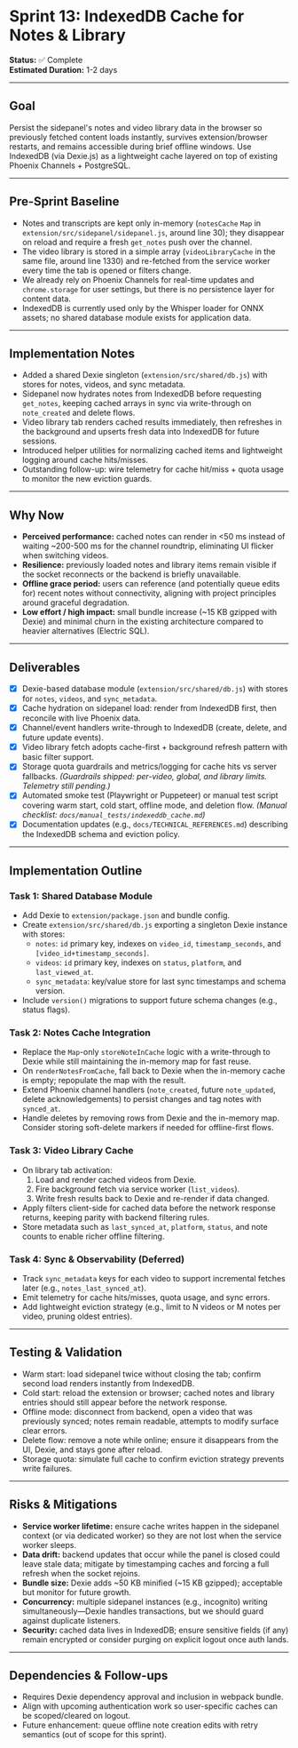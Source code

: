 # Sprint 13: IndexedDB Cache for Notes & Library

**Status:** ✅ Complete  
**Estimated Duration:** 1-2 days

---

## Goal

Persist the sidepanel's notes and video library data in the browser so previously fetched content loads instantly, survives extension/browser restarts, and remains accessible during brief offline windows. Use IndexedDB (via Dexie.js) as a lightweight cache layered on top of existing Phoenix Channels + PostgreSQL.

---

## Pre-Sprint Baseline

- Notes and transcripts are kept only in-memory (`notesCache` `Map` in `extension/src/sidepanel/sidepanel.js`, around line 30); they disappear on reload and require a fresh `get_notes` push over the channel.
- The video library is stored in a simple array (`videoLibraryCache` in the same file, around line 1330) and re-fetched from the service worker every time the tab is opened or filters change.
- We already rely on Phoenix Channels for real-time updates and `chrome.storage` for user settings, but there is no persistence layer for content data.
- IndexedDB is currently used only by the Whisper loader for ONNX assets; no shared database module exists for application data.

---

## Implementation Notes

- Added a shared Dexie singleton (`extension/src/shared/db.js`) with stores for notes, videos, and sync metadata.
- Sidepanel now hydrates notes from IndexedDB before requesting `get_notes`, keeping cached arrays in sync via write-through on `note_created` and delete flows.
- Video library tab renders cached results immediately, then refreshes in the background and upserts fresh data into IndexedDB for future sessions.
- Introduced helper utilities for normalizing cached items and lightweight logging around cache hits/misses.
- Outstanding follow-up: wire telemetry for cache hit/miss + quota usage to monitor the new eviction guards.

---

## Why Now

- **Perceived performance:** cached notes can render in <50 ms instead of waiting ~200-500 ms for the channel roundtrip, eliminating UI flicker when switching videos.
- **Resilience:** previously loaded notes and library items remain visible if the socket reconnects or the backend is briefly unavailable.
- **Offline grace period:** users can reference (and potentially queue edits for) recent notes without connectivity, aligning with project principles around graceful degradation.
- **Low effort / high impact:** small bundle increase (~15 KB gzipped with Dexie) and minimal churn in the existing architecture compared to heavier alternatives (Electric SQL).

---

## Deliverables

- [x] Dexie-based database module (`extension/src/shared/db.js`) with stores for `notes`, `videos`, and `sync_metadata`.
- [x] Cache hydration on sidepanel load: render from IndexedDB first, then reconcile with live Phoenix data.
- [x] Channel/event handlers write-through to IndexedDB (create, delete, and future update events).
- [x] Video library fetch adopts cache-first + background refresh pattern with basic filter support.
- [x] Storage quota guardrails and metrics/logging for cache hits vs server fallbacks. *(Guardrails shipped: per-video, global, and library limits. Telemetry still pending.)*
- [x] Automated smoke test (Playwright or Puppeteer) or manual test script covering warm start, cold start, offline mode, and deletion flow. *(Manual checklist: `docs/manual_tests/indexeddb_cache.md`)*
- [x] Documentation updates (e.g., `docs/TECHNICAL_REFERENCES.md`) describing the IndexedDB schema and eviction policy.

---

## Implementation Outline

### Task 1: Shared Database Module
- Add Dexie to `extension/package.json` and bundle config.
- Create `extension/src/shared/db.js` exporting a singleton Dexie instance with stores:
  - `notes`: `id` primary key, indexes on `video_id`, `timestamp_seconds`, and `[video_id+timestamp_seconds]`.
  - `videos`: `id` primary key, indexes on `status`, `platform`, and `last_viewed_at`.
  - `sync_metadata`: key/value store for last sync timestamps and schema version.
- Include `version()` migrations to support future schema changes (e.g., status flags).

### Task 2: Notes Cache Integration
- Replace the `Map`-only `storeNoteInCache` logic with a write-through to Dexie while still maintaining the in-memory map for fast reuse.
- On `renderNotesFromCache`, fall back to Dexie when the in-memory cache is empty; repopulate the map with the result.
- Extend Phoenix channel handlers (`note_created`, future `note_updated`, delete acknowledgements) to persist changes and tag notes with `synced_at`.
- Handle deletes by removing rows from Dexie and the in-memory map. Consider storing soft-delete markers if needed for offline-first flows.

### Task 3: Video Library Cache
- On library tab activation:
  1. Load and render cached videos from Dexie.
  2. Fire background fetch via service worker (`list_videos`).
  3. Write fresh results back to Dexie and re-render if data changed.
- Apply filters client-side for cached data before the network response returns, keeping parity with backend filtering rules.
- Store metadata such as `last_synced_at`, `platform`, `status`, and note counts to enable richer offline filtering.

### Task 4: Sync & Observability (Deferred)
- Track `sync_metadata` keys for each video to support incremental fetches later (e.g., `notes_last_synced_at`).
- Emit telemetry for cache hits/misses, quota usage, and sync errors.
- Add lightweight eviction strategy (e.g., limit to N videos or M notes per video, pruning oldest entries).

---

## Testing & Validation

- Warm start: load sidepanel twice without closing the tab; confirm second load renders instantly from IndexedDB.
- Cold start: reload the extension or browser; cached notes and library entries should still appear before the network response.
- Offline mode: disconnect from backend, open a video that was previously synced; notes remain readable, attempts to modify surface clear errors.
- Delete flow: remove a note while online; ensure it disappears from the UI, Dexie, and stays gone after reload.
- Storage quota: simulate full cache to confirm eviction strategy prevents write failures.

---

## Risks & Mitigations

- **Service worker lifetime:** ensure cache writes happen in the sidepanel context (or via dedicated worker) so they are not lost when the service worker sleeps.
- **Data drift:** backend updates that occur while the panel is closed could leave stale data; mitigate by timestamping caches and forcing a full refresh when the socket rejoins.
- **Bundle size:** Dexie adds ~50 KB minified (~15 KB gzipped); acceptable but monitor for future growth.
- **Concurrency:** multiple sidepanel instances (e.g., incognito) writing simultaneously—Dexie handles transactions, but we should guard against duplicate listeners.
- **Security:** cached data lives in IndexedDB; ensure sensitive fields (if any) remain encrypted or consider purging on explicit logout once auth lands.

---

## Dependencies & Follow-ups

- Requires Dexie dependency approval and inclusion in webpack bundle.
- Align with upcoming authentication work so user-specific caches can be scoped/cleared on logout.
- Future enhancement: queue offline note creation edits with retry semantics (out of scope for this sprint).
